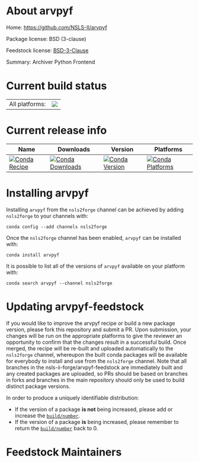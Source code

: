 About arvpyf
============

Home: https://github.com/NSLS-II/arvpyf

Package license: BSD (3-clause)

Feedstock license: [BSD-3-Clause](https://github.com/nsls-ii-forge/arvpyf-feedstock/blob/master/LICENSE.txt)

Summary: Archiver Python Frontend

Current build status
====================


<table><tr><td>All platforms:</td>
    <td>
      <a href="https://dev.azure.com/nsls2forge/nsls2forge/_build/latest?definitionId=161&branchName=master">
        <img src="https://dev.azure.com/nsls2forge/nsls2forge/_apis/build/status/arvpyf-feedstock?branchName=master">
      </a>
    </td>
  </tr>
</table>

Current release info
====================

| Name | Downloads | Version | Platforms |
| --- | --- | --- | --- |
| [![Conda Recipe](https://img.shields.io/badge/recipe-arvpyf-green.svg)](https://anaconda.org/nsls2forge/arvpyf) | [![Conda Downloads](https://img.shields.io/conda/dn/nsls2forge/arvpyf.svg)](https://anaconda.org/nsls2forge/arvpyf) | [![Conda Version](https://img.shields.io/conda/vn/nsls2forge/arvpyf.svg)](https://anaconda.org/nsls2forge/arvpyf) | [![Conda Platforms](https://img.shields.io/conda/pn/nsls2forge/arvpyf.svg)](https://anaconda.org/nsls2forge/arvpyf) |

Installing arvpyf
=================

Installing `arvpyf` from the `nsls2forge` channel can be achieved by adding `nsls2forge` to your channels with:

```
conda config --add channels nsls2forge
```

Once the `nsls2forge` channel has been enabled, `arvpyf` can be installed with:

```
conda install arvpyf
```

It is possible to list all of the versions of `arvpyf` available on your platform with:

```
conda search arvpyf --channel nsls2forge
```




Updating arvpyf-feedstock
=========================

If you would like to improve the arvpyf recipe or build a new
package version, please fork this repository and submit a PR. Upon submission,
your changes will be run on the appropriate platforms to give the reviewer an
opportunity to confirm that the changes result in a successful build. Once
merged, the recipe will be re-built and uploaded automatically to the
`nsls2forge` channel, whereupon the built conda packages will be available for
everybody to install and use from the `nsls2forge` channel.
Note that all branches in the nsls-ii-forge/arvpyf-feedstock are
immediately built and any created packages are uploaded, so PRs should be based
on branches in forks and branches in the main repository should only be used to
build distinct package versions.

In order to produce a uniquely identifiable distribution:
 * If the version of a package **is not** being increased, please add or increase
   the [``build/number``](https://conda.io/docs/user-guide/tasks/build-packages/define-metadata.html#build-number-and-string).
 * If the version of a package **is** being increased, please remember to return
   the [``build/number``](https://conda.io/docs/user-guide/tasks/build-packages/define-metadata.html#build-number-and-string)
   back to 0.

Feedstock Maintainers
=====================


